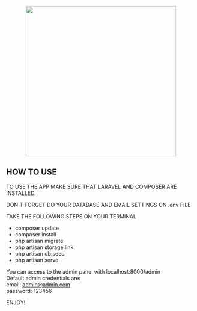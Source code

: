 <p align="center"><a href="https://laravel.com" target="_blank"><img src="https://raw.githubusercontent.com/laravel/art/master/logo-lockup/5%20SVG/2%20CMYK/1%20Full%20Color/laravel-logolockup-cmyk-red.svg" width="400"></a></p>


## HOW TO USE

TO USE THE APP MAKE SURE THAT LARAVEL AND COMPOSER ARE INSTALLED.
<br>

DON'T FORGET DO YOUR DATABASE AND EMAIL SETTINGS ON .env FILE
<br>

TAKE THE FOLLOWING STEPS ON YOUR TERMINAL
<ul>
    <li>composer update</li>
    <li>composer install</li>
    <li>php artisan migrate</li>
    <li>php artisan storage:link</li>
    <li>php artisan db:seed </li>
    <li>php artisan serve</li>
</ul>

You can access to the admin panel with localhost:8000/admin
<br>
Default admin credentials are:
<br>
email: admin@admin.com
<br>
password: 123456

ENJOY!


